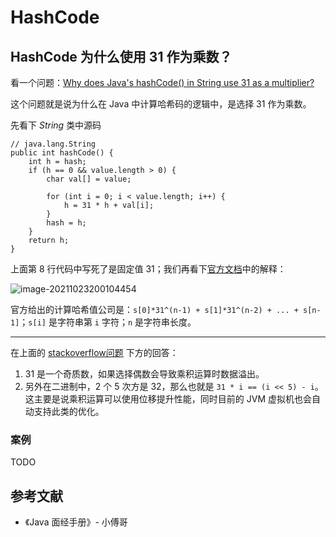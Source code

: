 # HashCode

## HashCode 为什么使用 31 作为乘数？

看一个问题：[Why does Java's hashCode() in String use 31 as a multiplier?](https://stackoverflow.com/questions/299304/)

这个问题就是说为什么在 Java 中计算哈希码的逻辑中，是选择 31 作为乘数。

先看下 *String* 类中源码

```java{8}
// java.lang.String
public int hashCode() {
    int h = hash;
    if (h == 0 && value.length > 0) {
        char val[] = value;

        for (int i = 0; i < value.length; i++) {
            h = 31 * h + val[i];
        }
        hash = h;
    }
    return h;
}
```

上面第 8 行代码中写死了是固定值 31；我们再看下[官方文档](https://docs.oracle.com/javase/8/docs/api/index.html)中的解释：

![image-20211023200104454](img/image-20211023200104454.png)

官方给出的计算哈希值公司是：`s[0]*31^(n-1) + s[1]*31^(n-2) + ... + s[n-1]`；`s[i]` 是字符串第 `i` 字符；`n` 是字符串长度。

---

在上面的 [stackoverflow问题](https://stackoverflow.com/questions/299304/) 下方的回答：

1. 31 是一个奇质数，如果选择偶数会导致乘积运算时数据溢出。 
2. 另外在二进制中，2 个 5 次方是 32，那么也就是 `31 * i == (i << 5) - i`。这主要是说乘积运算可以使用位移提升性能，同时目前的 JVM 虚拟机也会自动支持此类的优化。



### 案例

TODO



## 参考文献

- 《Java 面经手册》- 小傅哥



